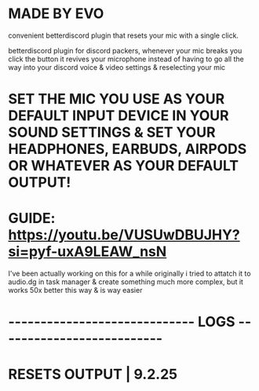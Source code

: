 # MADE BY EVO

convenient betterdiscord plugin that resets your mic with a single click.

betterdiscord plugin for discord packers, whenever your mic breaks you click the button it revives your microphone
instead of having to go all the way into your discord voice & video settings & reselecting your mic



# SET THE MIC YOU USE AS YOUR DEFAULT INPUT DEVICE IN YOUR SOUND SETTINGS & SET YOUR HEADPHONES, EARBUDS, AIRPODS OR WHATEVER AS YOUR DEFAULT OUTPUT!

# GUIDE: https://youtu.be/VUSUwDBUJHY?si=pyf-uxA9LEAW_nsN

I've been actually working on this for a while originally i tried to attatch it to audio.dg in task manager
& create something much more complex, but it works 50x better this way & is way easier

# ----------------------------- LOGS --------------------------
#  RESETS OUTPUT | 9.2.25
